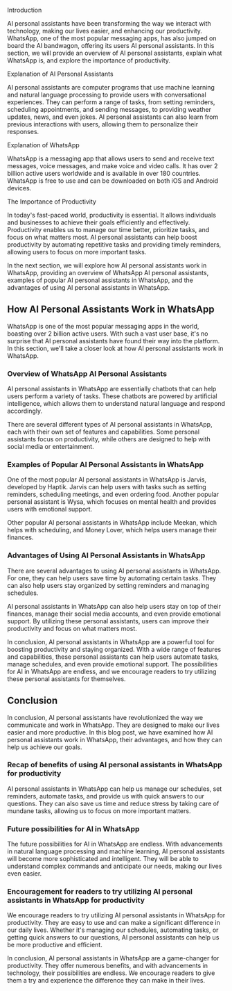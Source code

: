 Introduction

AI personal assistants have been transforming the way we interact with technology, making our lives easier, and enhancing our productivity. WhatsApp, one of the most popular messaging apps, has also jumped on board the AI bandwagon, offering its users AI personal assistants. In this section, we will provide an overview of AI personal assistants, explain what WhatsApp is, and explore the importance of productivity.

Explanation of AI Personal Assistants

AI personal assistants are computer programs that use machine learning and natural language processing to provide users with conversational experiences. They can perform a range of tasks, from setting reminders, scheduling appointments, and sending messages, to providing weather updates, news, and even jokes. AI personal assistants can also learn from previous interactions with users, allowing them to personalize their responses.

Explanation of WhatsApp

WhatsApp is a messaging app that allows users to send and receive text messages, voice messages, and make voice and video calls. It has over 2 billion active users worldwide and is available in over 180 countries. WhatsApp is free to use and can be downloaded on both iOS and Android devices.

The Importance of Productivity

In today's fast-paced world, productivity is essential. It allows individuals and businesses to achieve their goals efficiently and effectively. Productivity enables us to manage our time better, prioritize tasks, and focus on what matters most. AI personal assistants can help boost productivity by automating repetitive tasks and providing timely reminders, allowing users to focus on more important tasks.

In the next section, we will explore how AI personal assistants work in WhatsApp, providing an overview of WhatsApp AI personal assistants, examples of popular AI personal assistants in WhatsApp, and the advantages of using AI personal assistants in WhatsApp.
## How AI Personal Assistants Work in WhatsApp

WhatsApp is one of the most popular messaging apps in the world, boasting over 2 billion active users. With such a vast user base, it's no surprise that AI personal assistants have found their way into the platform. In this section, we'll take a closer look at how AI personal assistants work in WhatsApp.

### Overview of WhatsApp AI Personal Assistants

AI personal assistants in WhatsApp are essentially chatbots that can help users perform a variety of tasks. These chatbots are powered by artificial intelligence, which allows them to understand natural language and respond accordingly.

There are several different types of AI personal assistants in WhatsApp, each with their own set of features and capabilities. Some personal assistants focus on productivity, while others are designed to help with social media or entertainment.

### Examples of Popular AI Personal Assistants in WhatsApp

One of the most popular AI personal assistants in WhatsApp is Jarvis, developed by Haptik. Jarvis can help users with tasks such as setting reminders, scheduling meetings, and even ordering food. Another popular personal assistant is Wysa, which focuses on mental health and provides users with emotional support.

Other popular AI personal assistants in WhatsApp include Meekan, which helps with scheduling, and Money Lover, which helps users manage their finances.

### Advantages of Using AI Personal Assistants in WhatsApp

There are several advantages to using AI personal assistants in WhatsApp. For one, they can help users save time by automating certain tasks. They can also help users stay organized by setting reminders and managing schedules.

AI personal assistants in WhatsApp can also help users stay on top of their finances, manage their social media accounts, and even provide emotional support. By utilizing these personal assistants, users can improve their productivity and focus on what matters most.

In conclusion, AI personal assistants in WhatsApp are a powerful tool for boosting productivity and staying organized. With a wide range of features and capabilities, these personal assistants can help users automate tasks, manage schedules, and even provide emotional support. The possibilities for AI in WhatsApp are endless, and we encourage readers to try utilizing these personal assistants for themselves.
## Conclusion

In conclusion, AI personal assistants have revolutionized the way we communicate and work in WhatsApp. They are designed to make our lives easier and more productive. In this blog post, we have examined how AI personal assistants work in WhatsApp, their advantages, and how they can help us achieve our goals.

### Recap of benefits of using AI personal assistants in WhatsApp for productivity

AI personal assistants in WhatsApp can help us manage our schedules, set reminders, automate tasks, and provide us with quick answers to our questions. They can also save us time and reduce stress by taking care of mundane tasks, allowing us to focus on more important matters.

### Future possibilities for AI in WhatsApp

The future possibilities for AI in WhatsApp are endless. With advancements in natural language processing and machine learning, AI personal assistants will become more sophisticated and intelligent. They will be able to understand complex commands and anticipate our needs, making our lives even easier.

### Encouragement for readers to try utilizing AI personal assistants in WhatsApp for productivity

We encourage readers to try utilizing AI personal assistants in WhatsApp for productivity. They are easy to use and can make a significant difference in our daily lives. Whether it's managing our schedules, automating tasks, or getting quick answers to our questions, AI personal assistants can help us be more productive and efficient.

In conclusion, AI personal assistants in WhatsApp are a game-changer for productivity. They offer numerous benefits, and with advancements in technology, their possibilities are endless. We encourage readers to give them a try and experience the difference they can make in their lives.